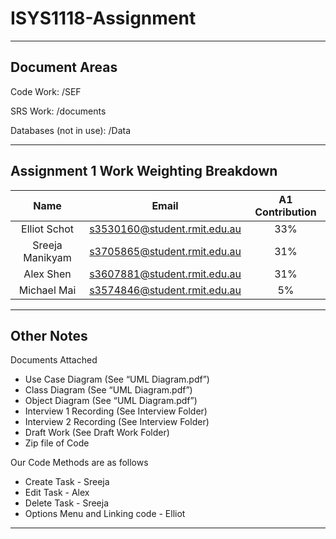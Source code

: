 # ISYS1118-Assignment

***
## Document Areas

Code Work: /SEF

SRS Work: /documents

Databases (not in use): /Data

***

## Assignment 1 Work Weighting Breakdown

| Name       		| Email         				| A1 Contribution	|
|:-----------------:|:-----------------------------:|:-----------------:|
| Elliot Schot      | s3530160@student.rmit.edu.au	| 33%				|
| Sreeja Manikyam	| s3705865@student.rmit.edu.au	| 31%				|
| Alex Shen			| s3607881@student.rmit.edu.au	| 31%				|
| Michael Mai		| s3574846@student.rmit.edu.au	| 5%				|

***
## Other Notes

Documents Attached
+ Use Case Diagram (See “UML Diagram.pdf”)
+ Class Diagram (See “UML Diagram.pdf”)
+ Object Diagram (See “UML Diagram.pdf”)
+ Interview 1 Recording (See Interview Folder)
+ Interview 2 Recording (See Interview Folder)
+ Draft Work (See Draft Work Folder)
+ Zip file of Code

Our Code Methods are as follows
+ Create Task - Sreeja
+ Edit Task - Alex
+ Delete Task - Sreeja
+ Options Menu and Linking code - Elliot

***